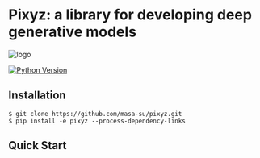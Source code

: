 # Pixyz: a library for developing deep generative models

![logo](https://user-images.githubusercontent.com/11865486/47983581-31c08c80-e117-11e8-8d9d-1efbd920718c.png)


[![Python Version](https://img.shields.io/pypi/pyversions/Django.svg)](https://github.com/masa-su/pixyz)


## Installation
```
$ git clone https://github.com/masa-su/pixyz.git
$ pip install -e pixyz --process-dependency-links
```

## Quick Start
